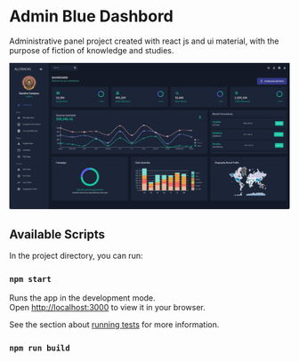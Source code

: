 # Admin Blue Dashbord

Administrative panel project created with react js and ui material, with the purpose of fiction of knowledge and studies.

![dashboard](src/assets/Screenshot.png)


## Available Scripts

In the project directory, you can run:

### `npm start`

Runs the app in the development mode.\
Open [http://localhost:3000](http://localhost:3000) to view it in your browser.

See the section about [running tests](https://facebook.github.io/create-react-app/docs/running-tests) for more information.

### `npm run build`

